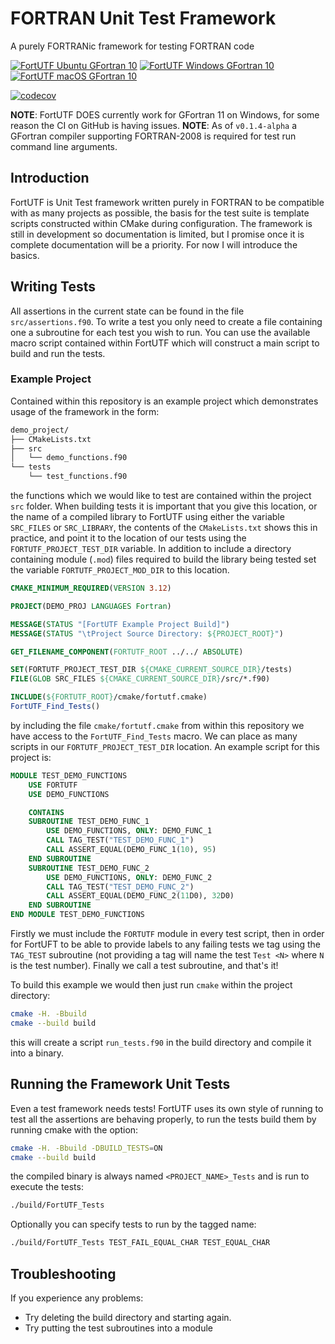 # FORTRAN Unit Test Framework

A purely FORTRANic framework for testing FORTRAN code

[![FortUTF Ubuntu GFortran 10](https://github.com/artemis-beta/FortUTF/actions/workflows/futs.yml/badge.svg)](https://github.com/artemis-beta/FortUTF/actions/workflows/futs.yml)
[![FortUTF Windows GFortran 10](https://github.com/artemis-beta/FortUTF/actions/workflows/futs_windows.yml/badge.svg)](https://github.com/artemis-beta/FortUTF/actions/workflows/futs_windows.yml)
[![FortUTF macOS GFortran 10](https://github.com/artemis-beta/FortUTF/actions/workflows/futs_mac.yml/badge.svg)](https://github.com/artemis-beta/FortUTF/actions/workflows/futs_mac.yml)

[![codecov](https://codecov.io/gh/artemis-beta/FortUTF/branch/master/graph/badge.svg?token=tIwLkKYQ98)](https://codecov.io/gh/artemis-beta/FortUTF)

**NOTE**: FortUTF DOES currently work for GFortran 11 on Windows, for some reason the CI on GitHub is having issues.
**NOTE**: As of `v0.1.4-alpha` a GFortran compiler supporting FORTRAN-2008 is required for test run command line arguments.

## Introduction

FortUTF is Unit Test framework written purely in FORTRAN to be compatible with as many projects as possible, the basis for the test suite is template scripts constructed within CMake during configuration. The framework is still in development so documentation is limited, but I promise once it is complete documentation will be a priority. For now I will introduce the basics.


## Writing Tests

All assertions in the current state can be found in the file `src/assertions.f90`. To write a test you only need to create a file containing one a subroutine for each test you wish to run. You can use the available macro script contained within FortUTF which will construct a main script to build and run the tests.

### Example Project

Contained within this repository is an example project which demonstrates usage of the framework in the form:

```bash
demo_project/
├── CMakeLists.txt
├── src
│   └── demo_functions.f90
└── tests
    └── test_functions.f90
```

the functions which we would like to test are contained within the project `src` folder. When building tests it is important that you give this location, or the name of a compiled library to FortUTF using either the variable `SRC_FILES` or `SRC_LIBRARY`, the contents of the `CMakeLists.txt` shows this in practice, and point it to the location of our tests using the `FORTUTF_PROJECT_TEST_DIR` variable.
In addition to include a directory containing module (`.mod`) files required
to build the library being tested set the variable `FORTUTF_PROJECT_MOD_DIR` to this location.

```cmake
CMAKE_MINIMUM_REQUIRED(VERSION 3.12)

PROJECT(DEMO_PROJ LANGUAGES Fortran)

MESSAGE(STATUS "[FortUTF Example Project Build]")
MESSAGE(STATUS "\tProject Source Directory: ${PROJECT_ROOT}")

GET_FILENAME_COMPONENT(FORTUTF_ROOT ../../ ABSOLUTE)

SET(FORTUTF_PROJECT_TEST_DIR ${CMAKE_CURRENT_SOURCE_DIR}/tests)
FILE(GLOB SRC_FILES ${CMAKE_CURRENT_SOURCE_DIR}/src/*.f90)

INCLUDE(${FORTUTF_ROOT}/cmake/fortutf.cmake)
FortUTF_Find_Tests()
```

by including the file `cmake/fortutf.cmake` from within this repository we have access to the `FortUTF_Find_Tests` macro. We can place as many scripts in our `FORTUTF_PROJECT_TEST_DIR` location. An example script for this project is:

```fortran
MODULE TEST_DEMO_FUNCTIONS
    USE FORTUTF
    USE DEMO_FUNCTIONS

    CONTAINS
    SUBROUTINE TEST_DEMO_FUNC_1
        USE DEMO_FUNCTIONS, ONLY: DEMO_FUNC_1
        CALL TAG_TEST("TEST_DEMO_FUNC_1")
        CALL ASSERT_EQUAL(DEMO_FUNC_1(10), 95)
    END SUBROUTINE
    SUBROUTINE TEST_DEMO_FUNC_2
        USE DEMO_FUNCTIONS, ONLY: DEMO_FUNC_2
        CALL TAG_TEST("TEST_DEMO_FUNC_2")
        CALL ASSERT_EQUAL(DEMO_FUNC_2(11D0), 32D0)
    END SUBROUTINE
END MODULE TEST_DEMO_FUNCTIONS
```

Firstly we must include the `FORTUTF` module in every test script, then in order for FortUFT to be able to provide labels to any failing tests we tag using the `TAG_TEST` subroutine (not providing a tag will name the test `Test <N>` where `N` is the test number). Finally we call a test subroutine, and that's it!

To build this example we would then just run `cmake` within the project directory:

```bash
cmake -H. -Bbuild
cmake --build build
```

this will create a script `run_tests.f90` in the build directory and compile it into a binary.


## Running the Framework Unit Tests

Even a test framework needs tests! FortUTF uses its own style of running to test
all the assertions are behaving properly, to run the tests build them by
running cmake with the option:

```bash
cmake -H. -Bbuild -DBUILD_TESTS=ON
cmake --build build
```

the compiled binary is always named `<PROJECT_NAME>_Tests` and is run to execute the tests:

```bash
./build/FortUTF_Tests
```

Optionally you can specify tests to run by the tagged name:

```bash
./build/FortUTF_Tests TEST_FAIL_EQUAL_CHAR TEST_EQUAL_CHAR
```


## Troubleshooting

If you experience any problems:

- Try deleting the build directory and starting again.
- Try putting the test subroutines into a module
